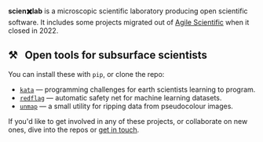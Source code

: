 **scien✖️lab** is a microscopic scientific laboratory producing open scientific software. It includes some projects migrated out of [Agile Scientific](https://code.agilescientific.com) when it closed in 2022.

## ⚒️ &nbsp; Open tools for subsurface scientists

You can install these with `pip`, or clone the repo:

- [`kata`](https://kata.geosci.ai) &mdash; programming challenges for earth scientists learning to program.
- [`redflag`](https://github.com/scienxlab/redflag) &mdash; automatic safety net for machine learning datasets.
- [`unmap`](https://github.com/scienxlab/unmap) &mdash; a small utility for ripping data from pseudocolour images.

If you'd like to get involved in any of these projects, or collaborate on new ones, dive into the repos or [get in touch](mailto:hello@scienxlab.org).
